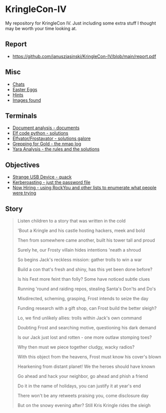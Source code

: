 # KringleCon-IV

My repository for KringleCon IV. Just including some extra stuff I thought may be worth your time looking at.

## Report

- https://github.com/januszjasinski/KringleCon-IV/blob/main/report.pdf

## Misc

- [Chats](https://github.com/januszjasinski/KringleCon-IV/tree/main/Chats)
- [Easter Eggs](https://github.com/januszjasinski/KringleCon-IV/tree/main/Easter%20Eggs)
- [Hints](https://github.com/januszjasinski/KringleCon-IV/tree/main/Hints)
- [Images found](https://github.com/januszjasinski/KringleCon-IV/tree/main/images)

## Terminals

- [Document analysis - documents](https://github.com/januszjasinski/KringleCon-IV/tree/main/Document%20Analysis)
- [Elf code python - solutions](https://github.com/januszjasinski/KringleCon-IV/tree/main/Elf%20Code%20Python)
- [Elfvator/Frostavator - solutions galore](https://github.com/januszjasinski/KringleCon-IV/tree/main/Elfvator)
- [Grepping for Gold - the nmap log](https://github.com/januszjasinski/KringleCon-IV/tree/main/Grepping%20for%20Gold)
- [Yara Analysis - the rules and the solutions](https://github.com/januszjasinski/KringleCon-IV/tree/main/Yara%20Analysis)

## Objectives

- [Strange USB Device - quack](https://github.com/januszjasinski/KringleCon-IV/tree/main/Ducky)
- [Kerberoasting - just the password file](https://github.com/januszjasinski/KringleCon-IV/tree/main/Kerberoasting)
- [Now Hiring - using RockYou and other lists to enumerate what people were trying](https://github.com/januszjasinski/KringleCon-IV/tree/main/Frost%20Tower%20Website%20Checkup)

## Story

> Listen children to a story that was written in the cold
> 
> 'Bout a Kringle and his castle hosting hackers, meek and bold
> 
> Then from somewhere came another, built his tower tall and proud
> 
> Surely he, our Frosty villain hides intentions 'neath a shroud
> 
> So begins Jack's reckless mission: gather trolls to win a war
> 
> Build a con that's fresh and shiny, has this yet been done before?
> 
> Is his Fest more feint than folly? Some have noticed subtle clues
> 
> Running 'round and raiding repos, stealing Santa's Don'ts and Do's
> 
> Misdirected, scheming, grasping, Frost intends to seize the day
> 
> Funding research with a gift shop, can Frost build the better sleigh?
> 
> Lo, we find unlikely allies: trolls within Jack's own command
> 
> Doubting Frost and searching motive, questioning his dark demand
> 
> Is our Jack just lost and rotten - one more outlaw stomping toes?
> 
> Why then must we piece together cludgy, wacky radios?
> 
> With this object from the heavens, Frost must know his cover's blown
> 
> Hearkening from distant planet! We the heroes should have known
> 
> Go ahead and hack your neighbor, go ahead and phish a friend
> 
> Do it in the name of holidays, you can justify it at year's end
> 
> There won't be any retweets praising you, come disclosure day
> 
> But on the snowy evening after? Still Kris Kringle rides the sleigh
